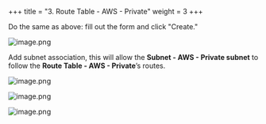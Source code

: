 +++
title = "3. Route Table - AWS - Private"
weight = 3
+++


Do the same as above: fill out the form and click "Create."


![image.png](/images/003-iii-setup-vpc-aws-resources/10-423075-image.png)


Add subnet association, this will allow the **Subnet - AWS - Private subnet** to follow the **Route Table - AWS - Private**’s routes.


![image.png](/images/003-iii-setup-vpc-aws-resources/10-176092-image.png)


![image.png](/images/003-iii-setup-vpc-aws-resources/10-775198-image.png)


![image.png](/images/003-iii-setup-vpc-aws-resources/10-745022-image.png)


